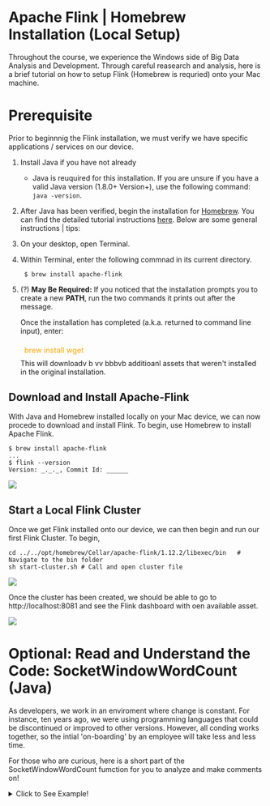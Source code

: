 # Apache Flink | Homebrew Installation (Local Setup)
<line>

Throughout the course, we experience the Windows side of Big Data Analysis and Development. Through careful reasearch and analysis, here is a brief tutorial on how to setup Flink (Homebrew is requried) onto your Mac machine.

# Prerequisite
Prior to beginnnig the Flink installation, we must verify we have specific applications / services on our device.

1. Install Java if you have not already
    - Java is reuquired for this installation. If you are unsure if you have a valid Java version (1.8.0+ Version+), use the following command: ```  java -version ```.    
2. After Java has been verified, begin the installation for [Homebrew]("https://brew.sh"). You can find the detailed tutorial instructions [here]("https://brew.sh"). Below are some general instructions | tips:   
    
3. On your desktop, open Terminal. </li>

4.  Within Terminal, enter the following commnad in its current directory. 
    
    <code> $ brew install apache-flink </code>
        
5. (?) <strong>May Be Required:</strong> If you noticed that the installation prompts you to create a new <strong>PATH</strong>, run the two commands it prints out after the message. </li>
    <p> Once the installation has completed (a.k.a. returned to command line input), enter:<div style="color: orange; padding: .5em; font-size: 105%;"}>brew install wget</div> This will downloadv b vv bbbvb additioanl assets that weren't installed in the original installation. </p>    </ol> 

## Download and Install Apache-Flink
With Java and Homebrew installed locally on your Mac device, we can now procede to download and install Flink. To begin, use Homebrew to install Apache Flink.

```Terminal
$ brew install apache-flink
...
$ flink --version
Version: _._._, Commit Id: ______
```

![](../photo/Images/installFlink.png)

## Start a Local Flink Cluster
Once we get Flink installed onto our device, we can then begin and run our first Flink Cluster. To begin, 

```Terminal
cd ../../opt/homebrew/Cellar/apache-flink/1.12.2/libexec/bin   # Navigate to the bin folder
sh start-cluster.sh # Call and open cluster file 
```
![](../photo/Images/start-cluster.png)

Once the cluster has been created, we should be able to go to http://localhost:8081 and see the Flink dashboard with oen available asset. 

![](../photo/Images/hostPage.png)


# Optional: Read and Understand the Code: SocketWindowWordCount (Java)
As developers, we work in an enviroment where change is constant. For instance, ten years ago, we were using programming languages that could be discontinued or improved to other versions. However, all conding works together, so the intial 'on-boarding' by an employee will take less and less time.

For those who are curious, here is a short part of the SocketWindowWordCount fumction for you to analyze and make comments on!

<!-- Note: All code below was found directly from http://bit.ly/flinkSetUp-->

<details>
    <summary>Click to See Example!</summary>

        ```Java

        public class SocketWindowWordCount {

            public static void main(String[] args) throws Exception {

                // the port to connect to
                final int port;
                try {
                    final ParameterTool params = ParameterTool.fromArgs(args);
                    port = params.getInt("port");
                } catch (Exception e) {
                    System.err.println("No port specified. Please run 'SocketWindowWordCount --port <port>'");
                    return;
                }

                // get the execution environment
                final StreamExecutionEnvironment env = StreamExecutionEnvironment.getExecutionEnvironment();

                // get input data by connecting to the socket
                DataStream<String> text = env.socketTextStream("localhost", port, "\n");

                // parse the data, group it, window it, and aggregate the counts
                DataStream<WordWithCount> windowCounts = text
                    .flatMap(new FlatMapFunction<String, WordWithCount>() {
                        @Override
                        public void flatMap(String value, Collector<WordWithCount> out) {
                            for (String word : value.split("\\s")) {
                                out.collect(new WordWithCount(word, 1L));
                            }
                        }
                    })
                    .keyBy("word")
                    .timeWindow(Time.seconds(5), Time.seconds(1))
                    .reduce(new ReduceFunction<WordWithCount>() {
                        @Override
                        public WordWithCount reduce(WordWithCount a, WordWithCount b) {
                            return new WordWithCount(a.word, a.count + b.count);
                        }
                    });

                // print the results with a single thread, rather than in parallel
                windowCounts.print().setParallelism(1);

                env.execute("Socket Window WordCount");
            }

            // Data type for words with count
            public static class WordWithCount {

                public String word;
                public long count;

                public WordWithCount() {}

                public WordWithCount(String word, long count) {
                    this.word = word;
                    this.count = count;
                }

                @Override
                public String toString() {
                    return word + " : " + count;
                }
            }
        }
```

</details>